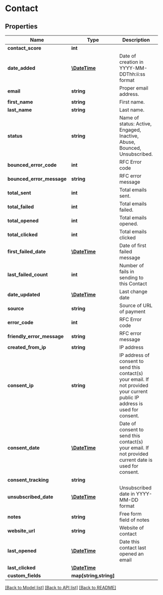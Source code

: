 # Contact

## Properties
Name | Type | Description | Notes
------------ | ------------- | ------------- | -------------
**contact_score** | **int** |  | 
**date_added** | [**\DateTime**](\DateTime.md) | Date of creation in YYYY-MM-DDThh:ii:ss format | 
**email** | **string** | Proper email address. | 
**first_name** | **string** | First name. | 
**last_name** | **string** | Last name. | 
**status** | **string** | Name of status: Active, Engaged, Inactive, Abuse, Bounced, Unsubscribed. | 
**bounced_error_code** | **int** | RFC Error code | [optional] 
**bounced_error_message** | **string** | RFC error message | 
**total_sent** | **int** | Total emails sent. | 
**total_failed** | **int** | Total emails failed. | 
**total_opened** | **int** | Total emails opened. | 
**total_clicked** | **int** | Total emails clicked | 
**first_failed_date** | [**\DateTime**](\DateTime.md) | Date of first failed message | [optional] 
**last_failed_count** | **int** | Number of fails in sending to this Contact | 
**date_updated** | [**\DateTime**](\DateTime.md) | Last change date | 
**source** | **string** | Source of URL of payment | 
**error_code** | **int** | RFC Error code | [optional] 
**friendly_error_message** | **string** | RFC error message | 
**created_from_ip** | **string** | IP address | 
**consent_ip** | **string** | IP address of consent to send this contact(s) your email. If not provided your current public IP address is used for consent. | 
**consent_date** | [**\DateTime**](\DateTime.md) | Date of consent to send this contact(s) your email. If not provided current date is used for consent. | [optional] 
**consent_tracking** | **string** |  | 
**unsubscribed_date** | [**\DateTime**](\DateTime.md) | Unsubscribed date in YYYY-MM-DD format | [optional] 
**notes** | **string** | Free form field of notes | 
**website_url** | **string** | Website of contact | 
**last_opened** | [**\DateTime**](\DateTime.md) | Date this contact last opened an email | [optional] 
**last_clicked** | [**\DateTime**](\DateTime.md) |  | [optional] 
**custom_fields** | **map[string,string]** |  | 

[[Back to Model list]](../README.md#documentation-for-models) [[Back to API list]](../README.md#documentation-for-api-endpoints) [[Back to README]](../README.md)


